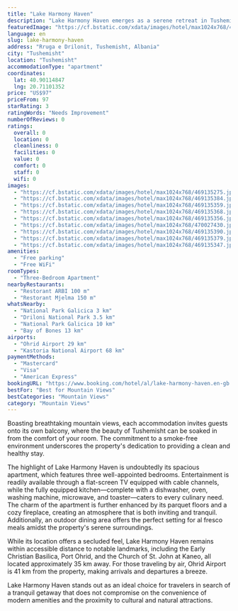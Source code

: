 ```yaml
---
title: "Lake Harmony Haven"
description: "Lake Harmony Haven emerges as a serene retreat in Tushemisht, offering a blend of comfort and convenience for travelers seeking a peaceful escape."
featuredImage: "https://cf.bstatic.com/xdata/images/hotel/max1024x768/469135275.jpg?k=7af9b444044e2387015487ff11defc0aeb12a88a1fe5547cafcd73c11678a6c0&o=&hp=1"
language: en
slug: lake-harmony-haven
address: "Rruga e Drilonit, Tushemisht, Albania"
city: "Tushemisht"
location: "Tushemisht"
accommodationType: "apartment"
coordinates:
  lat: 40.90114847
  lng: 20.71101352
price: "US$97"
priceFrom: 97
starRating: 3
ratingWords: "Needs Improvement"
numberOfReviews: 0
ratings:
  overall: 0
  location: 0
  cleanliness: 0
  facilities: 0
  value: 0
  comfort: 0
  staff: 0
  wifi: 0
images:
  - "https://cf.bstatic.com/xdata/images/hotel/max1024x768/469135275.jpg?k=7af9b444044e2387015487ff11defc0aeb12a88a1fe5547cafcd73c11678a6c0&o=&hp=1"
  - "https://cf.bstatic.com/xdata/images/hotel/max1024x768/469135384.jpg?k=ade263e4a048d46d15d3976f6315e142151f634f23c6374dc87e9f51298dfa23&o=&hp=1"
  - "https://cf.bstatic.com/xdata/images/hotel/max1024x768/469135359.jpg?k=15ea5b8e03d4a8c173e596556e2ddd9ead84926ca02cd491b021f2c5db92745c&o=&hp=1"
  - "https://cf.bstatic.com/xdata/images/hotel/max1024x768/469135368.jpg?k=143e58f67b6316c5a929545cf4c01fa267d797843e42b94a832569be6b854b29&o=&hp=1"
  - "https://cf.bstatic.com/xdata/images/hotel/max1024x768/469135356.jpg?k=3042d74ee1dbfe43bf336a2cb60399e7d014b8d220e89a33e3ccb01c870ee076&o=&hp=1"
  - "https://cf.bstatic.com/xdata/images/hotel/max1024x768/470027430.jpg?k=e882c2361df06a1d357771f6723b429fc7a588fd3721a4b6755700f2bf0efee5&o=&hp=1"
  - "https://cf.bstatic.com/xdata/images/hotel/max1024x768/469135390.jpg?k=ea081010e588dee29be2ec4b56881b2173f57daff1763fc47df3ad7419e3ce78&o=&hp=1"
  - "https://cf.bstatic.com/xdata/images/hotel/max1024x768/469135379.jpg?k=55d66fb944ea714dd7e59849dbb46512ac01127cb67070a69ef68b9da79ee8d3&o=&hp=1"
  - "https://cf.bstatic.com/xdata/images/hotel/max1024x768/469135347.jpg?k=0df8938cac0e17dfb658f6b4a794785df22e1fb498cd43511e070bc110682de5&o=&hp=1"
amenities:
  - "Free parking"
  - "Free WiFi"
roomTypes:
  - "Three-Bedroom Apartment"
nearbyRestaurants:
  - "Restorant ARBI 100 m"
  - "Restorant Mjelma 150 m"
whatsNearby:
  - "National Park Galicica 3 km"
  - "Driloni National Park 3.5 km"
  - "National Park Galicica 10 km"
  - "Bay of Bones 13 km"
airports:
  - "Ohrid Airport 29 km"
  - "Kastoria National Airport 68 km"
paymentMethods:
  - "Mastercard"
  - "Visa"
  - "American Express"
bookingURL: "https://www.booking.com/hotel/al/lake-harmony-haven.en-gb.html?aid=8035640"
bestFor: "Best for Mountain Views"
bestCategories: "Mountain Views"
category: "Mountain Views"
---
```


Boasting breathtaking mountain views, each accommodation invites guests onto its own balcony, where the beauty of Tushemisht can be soaked in from the comfort of your room. The commitment to a smoke-free environment underscores the property's dedication to providing a clean and healthy stay.

The highlight of Lake Harmony Haven is undoubtedly its spacious apartment, which features three well-appointed bedrooms. Entertainment is readily available through a flat-screen TV equipped with cable channels, while the fully equipped kitchen—complete with a dishwasher, oven, washing machine, microwave, and toaster—caters to every culinary need. The charm of the apartment is further enhanced by its parquet floors and a cozy fireplace, creating an atmosphere that is both inviting and tranquil. Additionally, an outdoor dining area offers the perfect setting for al fresco meals amidst the property's serene surroundings.

While its location offers a secluded feel, Lake Harmony Haven remains within accessible distance to notable landmarks, including the Early Christian Basilica, Port Ohrid, and the Church of St. John at Kaneo, all located approximately 35 km away. For those traveling by air, Ohrid Airport is 41 km from the property, making arrivals and departures a breeze.

Lake Harmony Haven stands out as an ideal choice for travelers in search of a tranquil getaway that does not compromise on the convenience of modern amenities and the proximity to cultural and natural attractions.